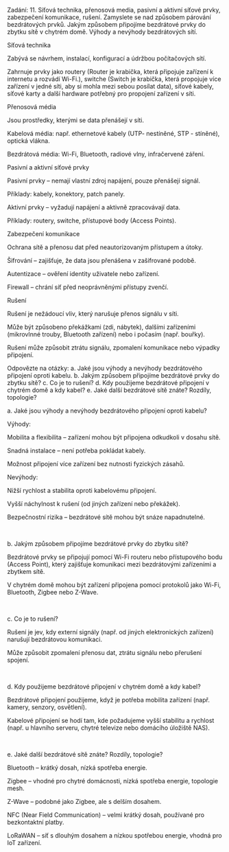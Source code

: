 
Zadání: 11. Síťová technika, přenosová media, pasivní a aktivní síťové prvky, zabezpečení komunikace, rušení. Zamyslete se nad způsobem párování bezdrátových prvků. Jakým způsobem připojíme bezdrátové prvky do zbytku sítě v chytrém domě. Výhody a nevýhody bezdrátových sítí. 

Síťová technika 

Zabývá se návrhem, instalací, konfigurací a údržbou počítačových sítí. 

Zahrnuje prvky jako routery (Router je krabička, která připojuje zařízení k internetu a rozvádí Wi-Fi.), switche (Switch je krabička, která propojuje více zařízení v jedné síti, aby si mohla mezi sebou posílat data), síťové kabely, síťové karty a další hardware potřebný pro propojení zařízení v síti. 

Přenosová média 

Jsou prostředky, kterými se data přenášejí v síti.  

Kabelová média: např. ethernetové kabely (UTP- nestíněné, STP - stíněné), optická vlákna. 

Bezdrátová média: Wi-Fi, Bluetooth, radiové vlny, infračervené záření. 

Pasivní a aktivní síťové prvky 

Pasivní prvky – nemají vlastní zdroj napájení, pouze přenášejí signál.  

Příklady: kabely, konektory, patch panely. 

Aktivní prvky – vyžadují napájení a aktivně zpracovávají data.  

Příklady: routery, switche, přístupové body (Access Points). 

Zabezpečení komunikace 

Ochrana sítě a přenosu dat před neautorizovaným přístupem a útoky.  

Šifrování – zajišťuje, že data jsou přenášena v zašifrované podobě. 

Autentizace – ověření identity uživatele nebo zařízení. 

Firewall – chrání síť před neoprávněnými přístupy zvenčí. 

Rušení 

Rušení je nežádoucí vliv, který narušuje přenos signálu v síti.  

Může být způsobeno překážkami (zdi, nábytek), dalšími zařízeními (mikrovlnné trouby, Bluetooth zařízení) nebo i počasím (např. bouřky). 

Rušení může způsobit ztrátu signálu, zpomalení komunikace nebo výpadky připojení. 



Odpovězte na otázky: a. Jaké jsou výhody a nevýhody bezdrátového připojení oproti kabelu. b. Jakým způsobem připojíme bezdrátové prvky do zbytku sítě? c. Co je to rušení? d. Kdy použijeme bezdrátové připojení v chytrém domě a kdy kabel? e. Jaké další bezdrátové sítě znáte? Rozdíly, topologie?

a. Jaké jsou výhody a nevýhody bezdrátového připojení oproti kabelu? 

Výhody: 

Mobilita a flexibilita – zařízení mohou být připojena odkudkoli v dosahu sítě. 

Snadná instalace – není potřeba pokládat kabely. 

Možnost připojení více zařízení bez nutnosti fyzických zásahů. 

Nevýhody: 

Nižší rychlost a stabilita oproti kabelovému připojení. 

Vyšší náchylnost k rušení (od jiných zařízení nebo překážek). 

Bezpečnostní rizika – bezdrátové sítě mohou být snáze napadnutelné. 

 

b. Jakým způsobem připojíme bezdrátové prvky do zbytku sítě? 

Bezdrátové prvky se připojují pomocí Wi-Fi routeru nebo přístupového bodu (Access Point), který zajišťuje komunikaci mezi bezdrátovými zařízeními a zbytkem sítě. 

V chytrém domě mohou být zařízení připojena pomocí protokolů jako Wi-Fi, Bluetooth, Zigbee nebo Z-Wave. 

 

c. Co je to rušení? 

Rušení je jev, kdy externí signály (např. od jiných elektronických zařízení) narušují bezdrátovou komunikaci. 

Může způsobit zpomalení přenosu dat, ztrátu signálu nebo přerušení spojení. 

 

d. Kdy použijeme bezdrátové připojení v chytrém domě a kdy kabel? 

Bezdrátové připojení použijeme, když je potřeba mobilita zařízení (např. kamery, senzory, osvětlení). 

Kabelové připojení se hodí tam, kde požadujeme vyšší stabilitu a rychlost (např. u hlavního serveru, chytré televize nebo domácího úložiště NAS). 

 

e. Jaké další bezdrátové sítě znáte? Rozdíly, topologie? 

Bluetooth – krátký dosah, nízká spotřeba energie. 

Zigbee – vhodné pro chytré domácnosti, nízká spotřeba energie, topologie mesh. 

Z-Wave – podobné jako Zigbee, ale s delším dosahem. 

NFC (Near Field Communication) – velmi krátký dosah, používané pro bezkontaktní platby. 

LoRaWAN – síť s dlouhým dosahem a nízkou spotřebou energie, vhodná pro IoT zařízení. 




